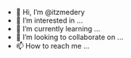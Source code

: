 - 👋 Hi, I’m @itzmedery
- 👀 I’m interested in ...
- 🌱 I’m currently learning ...
- 💞️ I’m looking to collaborate on ...
- 📫 How to reach me ...

<!---
itzmedery/itzmedery is a ✨ special ✨ repository because its `README.md` (this file) appears on your GitHub profile.
You can click the Preview link to take a look at your changes.
--->
